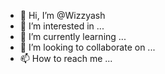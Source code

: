 - 👋 Hi, I’m @Wizzyash
- 👀 I’m interested in ...
- 🌱 I’m currently learning ...
- 💞️ I’m looking to collaborate on ...
- 📫 How to reach me ...

<!---
Wizzyash/Wizzyash is a ✨ special ✨ repository because its `README.md` (this file) appears on your GitHub profile.
You can click the Preview link to take a look at your changes.
--->
